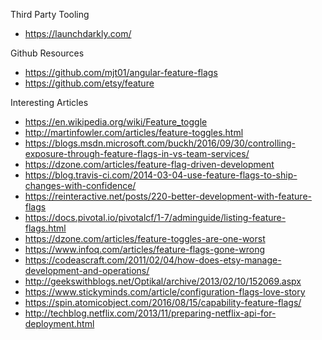 


Third Party Tooling
* https://launchdarkly.com/


Github Resources
* https://github.com/mjt01/angular-feature-flags
* https://github.com/etsy/feature


Interesting Articles
* https://en.wikipedia.org/wiki/Feature_toggle
* http://martinfowler.com/articles/feature-toggles.html
* https://blogs.msdn.microsoft.com/buckh/2016/09/30/controlling-exposure-through-feature-flags-in-vs-team-services/
* https://dzone.com/articles/feature-flag-driven-development
* https://blog.travis-ci.com/2014-03-04-use-feature-flags-to-ship-changes-with-confidence/
* https://reinteractive.net/posts/220-better-development-with-feature-flags
* https://docs.pivotal.io/pivotalcf/1-7/adminguide/listing-feature-flags.html
* https://dzone.com/articles/feature-toggles-are-one-worst
* https://www.infoq.com/articles/feature-flags-gone-wrong
* https://codeascraft.com/2011/02/04/how-does-etsy-manage-development-and-operations/
* http://geekswithblogs.net/Optikal/archive/2013/02/10/152069.aspx
* https://www.stickyminds.com/article/configuration-flags-love-story
* https://spin.atomicobject.com/2016/08/15/capability-feature-flags/
* http://techblog.netflix.com/2013/11/preparing-netflix-api-for-deployment.html

